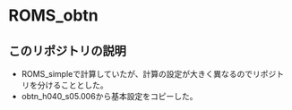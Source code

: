 # ROMS_obtn

## このリポジトリの説明
- ROMS_simpleで計算していたが、計算の設定が大きく異なるのでリポジトリを分けることとした。
- obtn_h040_s05.006から基本設定をコピーした。
